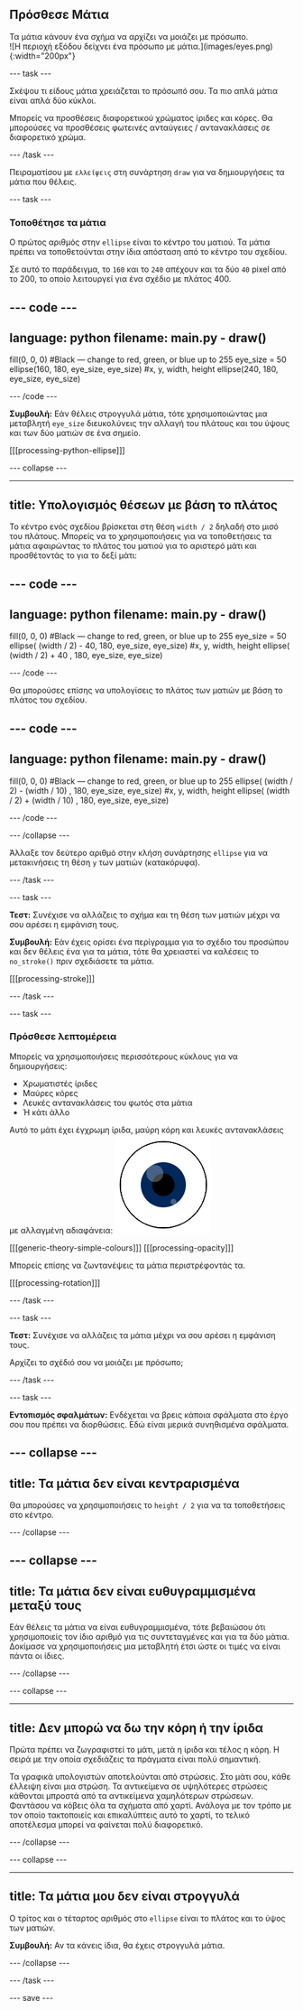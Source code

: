 ## Πρόσθεσε Μάτια

<div style="display: flex; flex-wrap: wrap">
<div style="flex-basis: 200px; flex-grow: 1; margin-right: 15px;">
Τα μάτια κάνουν ένα σχήμα να αρχίζει να μοιάζει με πρόσωπο.
</div>
<div>
![Η περιοχή εξόδου δείχνει ένα πρόσωπο με μάτια.](images/eyes.png){:width="200px"}
</div>
</div>

--- task ---

Σκέψου τι είδους μάτια χρειάζεται το πρόσωπό σου. Τα πιο απλά μάτια είναι απλά δύο κύκλοι.

Μπορείς να προσθέσεις διαφορετικού χρώματος ίριδες και κόρες. Θα μπορούσες να προσθέσεις φωτεινές ανταύγειες / αντανακλάσεις σε διαφορετικό χρώμα.

--- /task ---

Πειραματίσου με `ελλείψεις` στη συνάρτηση `draw` για να δημιουργήσεις τα μάτια που θέλεις.

--- task ---

### Τοποθέτησε τα μάτια

Ο πρώτος αριθμός στην `ellipse` είναι το κέντρο του ματιού. Τα μάτια πρέπει να τοποθετούνται στην ίδια απόσταση από το κέντρο του σχεδίου.

Σε αυτό το παράδειγμα, το `160` και το `240` απέχουν και τα δύο `40` pixel από το 200, το οποίο λειτουργεί για ένα σχέδιο με πλάτος 400.

--- code ---
---
language: python
filename: main.py - draw()
---
  fill(0, 0, 0) #Black — change to red, green, or blue up to 255 eye_size = 50 ellipse(160, 180, eye_size, eye_size) #x, y, width, height ellipse(240, 180, eye_size, eye_size)

--- /code ---

**Συμβουλή:** Εάν θέλεις στρογγυλά μάτια, τότε χρησιμοποιώντας μια μεταβλητή `eye_size` διευκολύνεις την αλλαγή του πλάτους και του ύψους και των δύο ματιών σε ένα σημείο.

[[[processing-python-ellipse]]]

--- collapse ---

---
title: Υπολογισμός θέσεων με βάση το πλάτος
---

Το κέντρο ενός σχεδίου βρίσκεται στη θέση `width / 2` δηλαδή στο μισό του πλάτους. Μπορείς να το χρησιμοποιήσεις για να τοποθετήσεις τα μάτια αφαιρώντας το πλάτος του ματιού για το αριστερό μάτι και προσθέτοντάς το για το δεξί μάτι:

--- code ---
---
language: python
filename: main.py - draw()
---

  fill(0, 0, 0) #Black — change to red, green, or blue up to 255 eye_size = 50 ellipse( (width / 2) - 40, 180, eye_size, eye_size) #x, y, width, height ellipse( (width / 2) + 40 , 180, eye_size, eye_size)

--- /code ---

Θα μπορούσες επίσης να υπολογίσεις το πλάτος των ματιών με βάση το πλάτος του σχεδίου.

--- code ---
---
language: python
filename: main.py - draw()
---

  fill(0, 0, 0) #Black — change to red, green, or blue up to 255 ellipse( (width / 2) - (width / 10) , 180, eye_size, eye_size) #x, y, width, height ellipse( (width / 2) + (width / 10) , 180, eye_size, eye_size)

--- /code ---

--- /collapse ---

Άλλαξε τον δεύτερο αριθμό στην κλήση συνάρτησης `ellipse` για να μετακινήσεις τη θέση `y` των ματιών (κατακόρυφα).

--- /task ---

--- task ---

**Τεστ:** Συνέχισε να αλλάζεις το σχήμα και τη θέση των ματιών μέχρι να σου αρέσει η εμφάνιση τους.

**Συμβουλή:** Εάν έχεις ορίσει ένα περίγραμμα για το σχέδιο του προσώπου και δεν θέλεις ένα για τα μάτια, τότε θα χρειαστεί να καλέσεις το `no_stroke()` πριν σχεδιάσετε τα μάτια.

[[[processing-stroke]]]

--- /task ---

--- task ---

### Πρόσθεσε λεπτομέρεια

Μπορείς να χρησιμοποιήσεις περισσότερους κύκλους για να δημιουργήσεις:
+ Χρωματιστές ίριδες
+ Μαύρες κόρες
+ Λευκές αντανακλάσεις του φωτός στα μάτια
+ Ή κάτι άλλο

Αυτό το μάτι έχει έγχρωμη ίριδα, μαύρη κόρη και λευκές αντανακλάσεις με αλλαγμένη αδιαφάνεια: ![Η περιοχή εξόδου δείχνει ένα μάτι με αντανάκλαση του φωτός πάνω από την κόρη και την ίριδα.](images/catchlights.png)

\[[[generic-theory-simple-colours]]\] \[[[processing-opacity\]]]

Μπορείς επίσης να ζωντανέψεις τα μάτια περιστρέφοντάς τα.

[[[processing-rotation]]]

--- /task ---

--- task ---

**Τεστ:** Συνέχισε να αλλάζεις τα μάτια μέχρι να σου αρέσει η εμφάνιση τους.

Αρχίζει το σχέδιό σου να μοιάζει με πρόσωπο;

--- /task ---

--- task ---

**Εντοπισμός σφαλμάτων:** Ενδέχεται να βρεις κάποια σφάλματα στο έργο σου που πρέπει να διορθώσεις. Εδώ είναι μερικά συνηθισμένα σφάλματα.

--- collapse ---
---
title: Τα μάτια δεν είναι κεντραρισμένα
---

Θα μπορούσες να χρησιμοποιήσεις το `height / 2` για να τα τοποθετήσεις στο κέντρο.

--- /collapse ---

--- collapse ---
---
title: Τα μάτια δεν είναι ευθυγραμμισμένα μεταξύ τους
---

Εάν θέλεις τα μάτια να είναι ευθυγραμμισμένα, τότε βεβαιώσου ότι χρησιμοποιείς τον ίδιο αριθμό για τις συντεταγμένες και για τα δύο μάτια. Δοκίμασε να χρησιμοποιήσεις μια μεταβλητή έτσι ώστε οι τιμές να είναι πάντα οι ίδιες.

--- /collapse ---

--- collapse ---

---
title: Δεν μπορώ να δω την κόρη ή την ίριδα
---

Πρώτα πρέπει να ζωγραφιστεί το μάτι, μετά η ίριδα και τέλος η κόρη. Η σειρά με την οποία σχεδιάζεις τα πράγματα είναι πολύ σημαντική.

Τα γραφικά υπολογιστών αποτελούνται από στρώσεις. Στο μάτι σου, κάθε έλλειψη είναι μια στρώση. Τα αντικείμενα σε υψηλότερες στρώσεις κάθονται μπροστά από τα αντικείμενα χαμηλότερων στρώσεων. Φαντάσου να κόβεις όλα τα σχήματα από χαρτί. Ανάλογα με τον τρόπο με τον οποίο τακτοποιείς και επικαλύπτεις αυτό το χαρτί, το τελικό αποτέλεσμα μπορεί να φαίνεται πολύ διαφορετικό.

--- /collapse ---

--- collapse ---

---
title: Τα μάτια μου δεν είναι στρογγυλά
---

Ο τρίτος και ο τέταρτος αριθμός στο `ellipse` είναι το πλάτος και το ύψος των ματιών.

**Συμβουλή:** Αν τα κάνεις ίδια, θα έχεις στρογγυλά μάτια.

--- /collapse ---


--- /task ---

--- save ---
